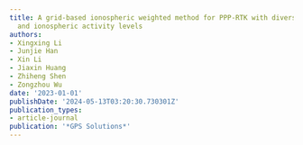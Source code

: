 ```yaml
---
title: A grid-based ionospheric weighted method for PPP-RTK with diverse network scales
  and ionospheric activity levels
authors:
- Xingxing Li
- Junjie Han
- Xin Li
- Jiaxin Huang
- Zhiheng Shen
- Zongzhou Wu
date: '2023-01-01'
publishDate: '2024-05-13T03:20:30.730301Z'
publication_types:
- article-journal
publication: '*GPS Solutions*'
---
```


